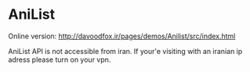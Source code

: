# AniList
Online version:
http://davoodfox.ir/pages/demos/Anilist/src/index.html

AniList API is not accessible from iran. If your'e visiting with an iranian ip adress please turn on your vpn.
